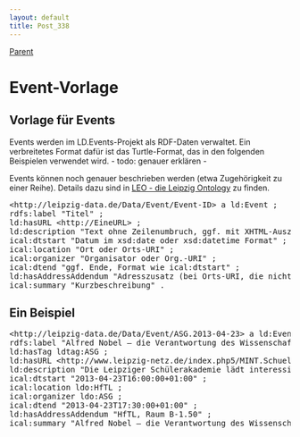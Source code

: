 ```yaml
---
layout: default
title: Post_338
---
```



[Parent](Page_0)

# Event-Vorlage

<h2 style="text-align: left;">Vorlage für Events</h2>
Events werden im LD.Events-Projekt als RDF-Daten verwaltet. Ein verbreitetes Format dafür ist das Turtle-Format, das in den folgenden Beispielen verwendet wird. - todo: genauer erklären -

Events können noch genauer beschrieben werden (etwa Zugehörigkeit zu einer Reihe). Details dazu sind in <a title="Ontology" href="http://www.leipzig-data.de/ontology/">LEO - die Leipzig Ontology</a> zu finden.
<pre>&lt;http://leipzig-data.de/Data/Event/Event-ID&gt; a ld:Event ;
rdfs:label "Titel" ;
ld:hasURL &lt;http://EineURL&gt; ;
ld:description "Text ohne Zeilenumbruch, ggf. mit XHTML-Auszeichungen" ;
ical:dtstart "Datum im xsd:date oder xsd:datetime Format" ;
ical:location "Ort oder Orts-URI" ;
ical:organizer "Organisator oder Org.-URI" ;
ical:dtend "ggf. Ende, Format wie ical:dtstart" ;
ld:hasAddressAddendum "Adresszusatz (bei Orts-URI, die nicht genau auflöst)" ;
ical:summary "Kurzbeschreibung" .</pre>
<h2 style="text-align: left;"></h2>
<h2 style="text-align: left;">Ein Beispiel</h2>
<pre>&lt;http://leipzig-data.de/Data/Event/ASG.2013-04-23&gt; a ld:Event ;
rdfs:label "Alfred Nobel – die Verantwortung des Wissenschaftlers" ;
ld:hasTag ldtag:ASG ;
ld:hasURL &lt;http://www.leipzig-netz.de/index.php5/MINT.Schuelerakademie.2013-04-23&gt; ;
ld:description "Die Leipziger Schülerakademie lädt interessierte Schülerinnen und Schüler der Oberstufe ein ..." ;
ical:dtstart "2013-04-23T16:00:00+01:00" ;
ical:location ldo:HfTL ;
ical:organizer ldo:ASG ;
ical:dtend "2013-04-23T17:30:00+01:00" ;
ld:hasAddressAddendum "HfTL, Raum B-1.50" ;
ical:summary "Alfred Nobel – die Verantwortung des Wissenschaftlers. Mit Dr. Roland Boran." .</pre>


